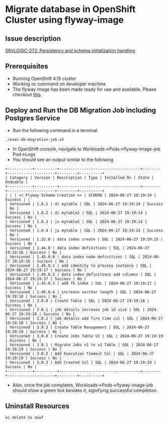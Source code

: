 # Migrate database in OpenShift Cluster using flyway-image

## Issue description
[SRVLOGIC-272: Persistency and schema initialization handling](https://issues.redhat.com/browse/SRVLOGIC-272)

## Prerequisites
* Running OpenShift 4.15 cluster
* Working oc command on developer machine
* The flyway image has been made ready for use and available. Please checkout [this](../cekit-approach-ubi9-flyway-db-migration-docker-image/README.md).

## Deploy and Run the DB Migration Job including Postgres Service
* Run the following command in a terminal
```shell
./exec-db-migration-job.sh
```
* In OpenShift console, navigate to Workloads->Pods->flyway-image-job Pod->Logs
* You should see an output similar to the following
```text
+-----------+----------+------------------------------------+--------+---------------------+---------+----------+
| Category | Version | Description | Type | Installed On | State | Undoable |
+-----------+----------+------------------------------------+--------+---------------------+---------+----------+
| | | << Flyway Schema Creation >> | SCHEMA | 2024-06-27 19:19:14 | Success | |
| Versioned | 1.0.1 | di mytable | SQL | 2024-06-27 19:19:14 | Success | No |
| Versioned | 1.0.2 | di mytable2 | SQL | 2024-06-27 19:19:14 | Success | No |
| Versioned | 1.0.3 | js mytable2 | SQL | 2024-06-27 19:19:14 | Success | No |
| Versioned | 1.0.4 | js mytable | SQL | 2024-06-27 19:19:14 | Success | No |
| Versioned | 1.32.0 | data index create | SQL | 2024-06-27 19:19:15 | Success | No |
| Versioned | 1.44.0 | data index definitions | SQL | 2024-06-27 19:19:16 | Success | No |
| Versioned | 1.45.0.0 | data index node definitions | SQL | 2024-06-27 19:19:16 | Success | No |
| Versioned | 1.45.0.1 | add identity to process instance | SQL | 2024-06-27 19:19:17 | Success | No |
| Versioned | 1.45.0.2 | data index definitions add columns | SQL | 2024-06-27 19:19:17 | Success | No |
| Versioned | 1.45.0.3 | add fk index | SQL | 2024-06-27 19:19:17 | Success | No |
| Versioned | 1.45.0.4 | increase varchar length | SQL | 2024-06-27 19:19:18 | Success | No |
| Versioned | 2.0.0 | Create Table | SQL | 2024-06-27 19:19:18 | Success | No |
| Versioned | 2.0.1 | job details increase job id size | SQL | 2024-06-27 19:19:18 | Success | No |
| Versioned | 2.0.2 | job details add fire time col | SQL | 2024-06-27 19:19:18 | Success | No |
| Versioned | 2.0.3 | Create Table Management | SQL | 2024-06-27 19:19:19 | Success | No |
| Versioned | 3.0.0 | Create Jobs Table V2 | SQL | 2024-06-27 19:19:19 | Success | No |
| Versioned | 3.0.1 | Migrate Jobs v1 to v2 Table | SQL | 2024-06-27 19:19:19 | Success | No |
| Versioned | 3.0.2 | Add Execution Timeout Col | SQL | 2024-06-27 19:19:19 | Success | No |
| Versioned | 3.0.3 | Add Created Col | SQL | 2024-06-27 19:19:19 | Success | No |
+-----------+----------+------------------------------------+--------+---------------------+---------+----------+
```
* Also, once the job completes, Workloads->Pods->flyway-image-job should show a green tick besides it, signifying successful completion. 

## Uninstall Resources
```shell
oc delete ns aswf
```